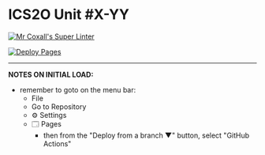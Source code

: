 # ICS2O Unit #X-YY

[![Mr Coxall's Super Linter](https://github.com/ICD2O-Digital-Tech-JackT/Unit3-03-HTML-VolumeSphere/workflows/Mr%20Coxall's%20Super%20Linter/badge.svg)](https://github.com/ICD2O-Digital-Tech-JackT/Unit3-03-HTML-VolumeSphere/actions)

[![Deploy Pages](https://github.com/ICD2O-Digital-Tech-JackT/Unit3-03-HTML-VolumeSphere/workflows/Deploy%20Pages/badge.svg)](https://github.com/ICD2O-Digital-Tech-JackT/Unit3-03-HTML-VolumeSphere/actions)


---

**NOTES ON INITIAL LOAD:**
- remember to goto on the menu bar:
  - File
  - Go to Repository
  - ⚙ Settings
  - 🗔 Pages
    - then from the "Deploy from a branch ▼" button, select "GitHub Actions"
